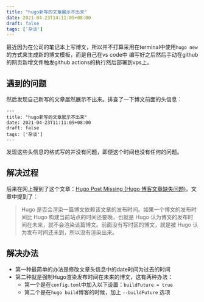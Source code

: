 ```yaml
---
title: "hugo新写的文章展示不出来"
date: 2021-04-23T14:11:09+08:00
draft: false
tags: ['杂谈']
---
```


最近因为在公司的笔记本上写博文，所以并不打算采用在terminal中使用`hugo new`的方式来生成新的博文模板，而是自己在vs code中
编写好之后然后手动在github的网页新增文件触发github actions的执行然后部署到vps上。

## 遇到的问题

然后发现自己新写的文章居然展示不出来。排查了一下博文前面的头信息：

```shell
---
title: "hugo新写的文章展示不出来"
date: 2021-04-23T11:11:09+08:00
draft: false
tags: ['杂谈']
---
```
发现这些头信息的格式写的并没有问题，即便这个时间也没有任何的问题。

## 解决过程
后来在网上搜到了这个文章：[Hugo Post Missing (Hugo 博客文章缺失问题)](https://jdhao.github.io/2020/01/11/hugo_post_missing/)。文章中提到了：

> Hugo 是否会渲染一篇博文依赖该文章的发布时间。如果一个博文的发布时间比 Hugo 构建当前站点的时间还要晚，也就是 Hugo 认为博文的发布时间在未来，就不会渲染该篇博文。前面没有写时区的博文，就是被 Hugo 认为发布时间还未到，所以没有渲染出来。

## 解决办法

- 第一种最简单的办法是修改文章头信息中的date时间为过去的时间
- 第二种就是强制Hugo渲染发布时间在未来的博文，这有两种办法：
    - 第一个是在`config.toml`中加入以下设置：`buildFuture = true`
    - 第二个是在`hugo build`博客的时候，加上 `--buildFuture` 选项

